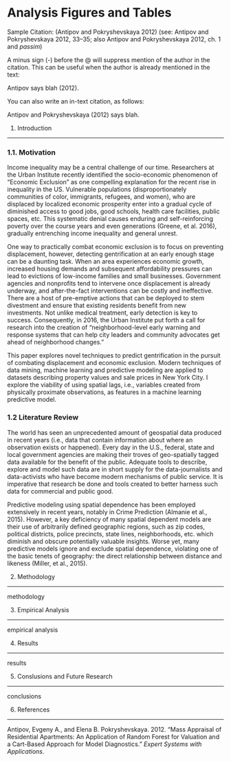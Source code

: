Analysis Figures and Tables
================





Sample Citation: (Antipov and Pokryshevskaya 2012) (see: Antipov and Pokryshevskaya 2012, 33–35; also Antipov and Pokryshevskaya 2012, ch. 1 and *passim*)

A minus sign (-) before the @ will suppress mention of the author in the citation. This can be useful when the author is already mentioned in the text:

Antipov says blah (2012).

You can also write an in-text citation, as follows:

Antipov and Pokryshevskaya (2012) says blah.

1. Introduction
---------------

### 1.1. Motivation

Income inequality may be a central challenge of our time. Researchers at the Urban Institute recently identified the socio-economic phenomenon of “Economic Exclusion” as one compelling explanation for the recent rise in inequality in the US. Vulnerable populations (disproportionately communities of color, immigrants, refugees, and women), who are displaced by localized economic prosperity enter into a gradual cycle of diminished access to good jobs, good schools, health care facilities, public spaces, etc. This systematic denial causes enduring and self-reinforcing poverty over the course years and even generations (Greene, et al. 2016), gradually entrenching income inequality and general unrest.

One way to practically combat economic exclusion is to focus on preventing displacement, however, detecting gentrification at an early enough stage can be a daunting task. When an area experiences economic growth, increased housing demands and subsequent affordability pressures can lead to evictions of low-income families and small businesses. Government agencies and nonprofits tend to intervene once displacement is already underway, and after-the-fact interventions can be costly and ineffective. There are a host of pre-emptive actions that can be deployed to stem divestment and ensure that existing residents benefit from new investments. Not unlike medical treatment, early detection is key to success. Consequently, in 2016, the Urban Institute put forth a call for research into the creation of “neighborhood-level early warning and response systems that can help city leaders and community advocates get ahead of neighborhood changes.”

This paper explores novel techniques to predict gentrification in the pursuit of combating displacement and economic exclusion. Modern techniques of data mining, machine learning and predictive modeling are applied to datasets describing property values and sale prices in New York City. I explore the viability of using spatial lags, i.e., variables created from physically proximate observations, as features in a machine learning predictive model.

### 1.2 Literature Review

The world has seen an unprecedented amount of geospatial data produced in recent years (i.e., data that contain information about where an observation exists or happened). Every day in the U.S., federal, state and local government agencies are making their troves of geo-spatially tagged data available for the benefit of the public. Adequate tools to describe, explore and model such data are in short supply for the data-journalists and data-activists who have become modern mechanisms of public service. It is imperative that research be done and tools created to better harness such data for commercial and public good.

Predictive modeling using spatial dependence has been employed extensively in recent years, notably in Crime Prediction (Almanie et al., 2015). However, a key deficiency of many spatial dependent models are their use of arbitrarily defined geographic regions, such as zip codes, political districts, police precincts, state lines, neighborhoods, etc. which diminish and obscure potentially valuable insights. Worse yet, many predictive models ignore and exclude spatial dependence, violating one of the basic tenets of geography: the direct relationship between distance and likeness (Miller, et al., 2015).

2. Methodology
--------------

methodology

3. Empirical Analysis
---------------------

empirical analysis

4. Results
----------

results

5. Conslusions and Future Research
----------------------------------

conclusions

6. References
-------------

Antipov, Evgeny A., and Elena B. Pokryshevskaya. 2012. “Mass Appraisal of Residential Apartments: An Application of Random Forest for Valuation and a Cart-Based Approach for Model Diagnostics.” *Expert Systems with Applications*.
